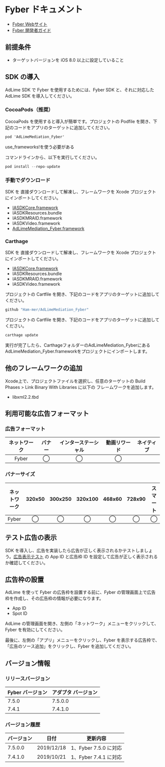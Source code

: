 # Fyber ドキュメント
- [Fyber Webサイト](https://www.fyber.com/)
- [Fyber 開発者ガイド](https://marketplace-supply.fyber.com/docs/new-vamp-ios)

## 前提条件
- ターゲットバージョンを iOS 8.0 以上に設定していること

## SDK の導入
AdLime SDK で Fyber を使用するためには、Fyber SDK と、それに対応した AdLime SDK を導入してください。

### CocoaPods（推奨）

CocoaPods を使用すると導入が簡単です。プロジェクトの Podfile を開き、下記のコードをアプリのターゲットに追加してください。
```objectivec
pod 'AdLimeMediation_Fyber'
```
use_frameworks!を使う必要がある

コマンドラインから、以下を実行してください。
```objectivec
pod install --repo-update
```

### 手動でダウンロード
SDK を 直接ダウンロードして解凍し、フレームワークを Xcode プロジェクトにインポートしてください。
- [IASDKCore.framework](http://inneractive-assets.s3.amazonaws.com/sdk/files/InneractiveAdSDK-iOS-v7.5.0.zip)
- IASDKResources.bundle
- IASDKMRAID.framework
- IASDKVideo.framework
- [AdLimeMediation_Fyber.framework](https://github.com/Ham-mer/AdLime-iOS-Pub/raw/master/DownloadZip/AdLimeMediation_Fyber/7.5.0.0.zip)

### Carthage
SDK を 直接ダウンロードして解凍し、フレームワークを Xcode プロジェクトにインポートしてください。
- [IASDKCore.framework](http://inneractive-assets.s3.amazonaws.com/sdk/files/InneractiveAdSDK-iOS-v7.5.0.zip)
- IASDKResources.bundle
- IASDKMRAID.framework
- IASDKVideo.framework

プロジェクトの Cartfile を開き、下記のコードをアプリのターゲットに追加してください。
```objectivec
github "Ham-mer/AdLimeMediation_Fyber"
```

プロジェクトの Cartfile を開き、下記のコードをアプリのターゲットに追加してください。
```objectivec
carthage update
```

実行が完了したら、CarthageフォルダーのAdLimeMediation_FyberにあるAdLimeMediation_Fyber.frameworkをプロジェクトにインポートします。

## 他のフレームワークの追加
Xcode上で、プロジェクトファイルを選択し、任意のターゲットの Build Phases > Link Binary With Libraries に以下の フレームワークを追加します。

- libxml2.2.tbd

## 利用可能な広告フォーマット

### 広告フォーマット
|ネットワーク|バナー|インターステーシャル|動画リワード|ネイティブ|
|:--------:|:----:|:----------:|:------:|:----:|
|Fyber    | ◯    | ◯           | ◯       |     |

### バナーサイズ
|ネットワーク|320x50  |300x250   |320x100  |468x60  |728x90  |スマート    |
|:-------:|:------:|:--------:|:-------:|:------:|:------:|:-------:|
|Fyber   |   ◯    |◯         |◯        |   ◯    |◯       |   ◯     |

## テスト広告の表示
SDK を導入し、広告を実装したら広告が正しく表示されるかテストしましょう。[広告表示テスト](./test.md#Fyber) の App ID と広告枠 ID を設定して広告が正しく表示されるか確認してください。

## 広告枠の設置

AdLime を使って Fyber の広告枠を設置する前に、Fyber の管理画面上で広告枠を作成し、その広告枠の情報が必要になります。
- App ID
- Spot ID

AdLime の管理画面を開き、左側の「ネットワーク」メニューをクリックして、Fyber を有効にしてください。

最後に、左側の「アプリ」メニューをクリックし、Fyber を表示する広告枠で、「広告のソース追加」をクリックし、Fyber を追加してください。

## バージョン情報

### リリースバージョン
| Fyber バージョン | アダプタ バージョン |
|:-----------------|:----------------|
| 7.5.0            | 7.5.0.0         |
| 7.4.1            | 7.4.1.0         |

### バージョン履歴
| バージョン        | 日付       | 更新内容                           |
|-----------------|------------|----------------------------------|
| 7.5.0.0         | 2019/12/18 | 1、Fyber 7.5.0  に対応             |
| 7.4.1.0         | 2019/10/21 | 1、Fyber 7.4.1  に対応             |